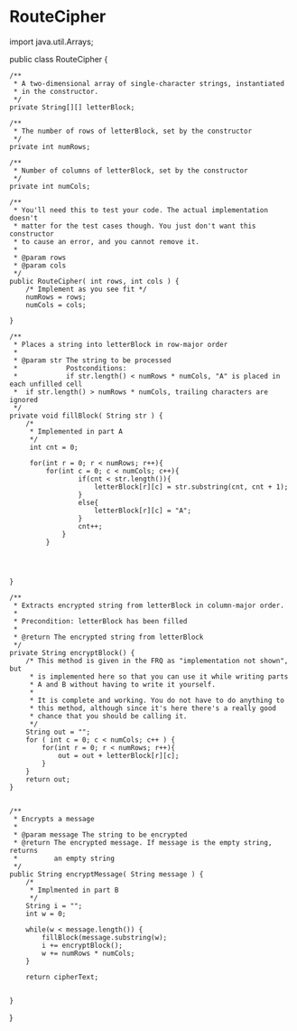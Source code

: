 # RouteCipher

import java.util.Arrays;


public class RouteCipher {

    /**
     * A two-dimensional array of single-character strings, instantiated
     * in the constructor.
     */
    private String[][] letterBlock;

    /**
     * The number of rows of letterBlock, set by the constructor
     */
    private int numRows;

    /**
     * Number of columns of letterBlock, set by the constructor
     */
    private int numCols;

    /**
     * You'll need this to test your code. The actual implementation doesn't
     * matter for the test cases though. You just don't want this constructor
     * to cause an error, and you cannot remove it.
     *
     * @param rows
     * @param cols
     */
    public RouteCipher( int rows, int cols ) {
        /* Implement as you see fit */
        numRows = rows;
        numCols = cols;
    
    }

    /**
     * Places a string into letterBlock in row-major order
     *
     * @param str The string to be processed
     *            Postconditions:
     *            if str.length() < numRows * numCols, "A" is placed in each unfilled cell
     *  if str.length() > numRows * numCols, trailing characters are ignored
     */
    private void fillBlock( String str ) {
        /*
         * Implemented in part A
         */
         int cnt = 0;
         
         for(int r = 0; r < numRows; r++){
             for(int c = 0; c < numCols; c++){
                     if(cnt < str.length()){
                         letterBlock[r][c] = str.substring(cnt, cnt + 1);
                     }
                     else{
                         letterBlock[r][c] = "A";
                     }
                     cnt++;
                 }
             }

         
         
        
    }

    /**
     * Extracts encrypted string from letterBlock in column-major order.
     *
     * Precondition: letterBlock has been filled
     *
     * @return The encrypted string from letterBlock
     */
    private String encryptBlock() {
        /* This method is given in the FRQ as "implementation not shown", but
         * is implemented here so that you can use it while writing parts
         * A and B without having to write it yourself. 
         * 
         * It is complete and working. You do not have to do anything to 
         * this method, although since it's here there's a really good
         * chance that you should be calling it. 
         */
        String out = "";
        for ( int c = 0; c < numCols; c++ ) {
            for(int r = 0; r < numRows; r++){
                out = out + letterBlock[r][c];
            }
        }
        return out;
    }


    /**
     * Encrypts a message
     *
     * @param message The string to be encrypted
     * @return The encrypted message. If message is the empty string, returns
     *         an empty string
     */
    public String encryptMessage( String message ) {
        /*
         * Implmented in part B
         */
        String i = "";
        int w = 0;

        while(w < message.length()) {
            fillBlock(message.substring(w);
            i += encryptBlock();
            w += numRows * numCols;
        }

        return cipherText;
         

    }


}
